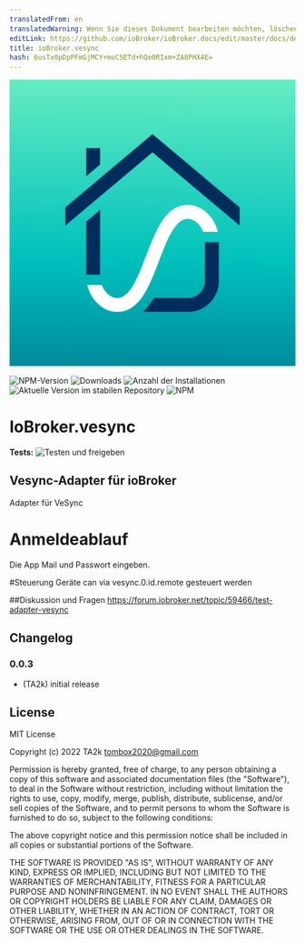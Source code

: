 ```yaml
---
translatedFrom: en
translatedWarning: Wenn Sie dieses Dokument bearbeiten möchten, löschen Sie bitte das Feld "translationsFrom". Andernfalls wird dieses Dokument automatisch erneut übersetzt
editLink: https://github.com/ioBroker/ioBroker.docs/edit/master/docs/de/adapterref/iobroker.vesync/README.md
title: ioBroker.vesync
hash: 6usTx0pDpPFmGjMCY+moC5ETd+hQe0RIxm+ZA8PHX4E=
---
```

![Logo](../../../en/adapterref/iobroker.vesync/admin/vesync.png)

![NPM-Version](https://img.shields.io/npm/v/iobroker.vesync.svg)
![Downloads](https://img.shields.io/npm/dm/iobroker.vesync.svg)
![Anzahl der Installationen](https://iobroker.live/badges/vesync-installed.svg)
![Aktuelle Version im stabilen Repository](https://iobroker.live/badges/vesync-stable.svg)
![NPM](https://nodei.co/npm/iobroker.vesync.png?downloads=true)

# IoBroker.vesync
**Tests:** ![Testen und freigeben](https://github.com/TA2k/ioBroker.vesync/workflows/Test%20and%20Release/badge.svg)

## Vesync-Adapter für ioBroker
Adapter für VeSync

# Anmeldeablauf
Die App Mail und Passwort eingeben.

#Steuerung
Geräte can via vesync.0.id.remote gesteuert werden

##Diskussion und Fragen
<https://forum.iobroker.net/topic/59466/test-adapter-vesync>

## Changelog

### 0.0.3

- (TA2k) initial release

## License

MIT License

Copyright (c) 2022 TA2k <tombox2020@gmail.com>

Permission is hereby granted, free of charge, to any person obtaining a copy
of this software and associated documentation files (the "Software"), to deal
in the Software without restriction, including without limitation the rights
to use, copy, modify, merge, publish, distribute, sublicense, and/or sell
copies of the Software, and to permit persons to whom the Software is
furnished to do so, subject to the following conditions:

The above copyright notice and this permission notice shall be included in all
copies or substantial portions of the Software.

THE SOFTWARE IS PROVIDED "AS IS", WITHOUT WARRANTY OF ANY KIND, EXPRESS OR
IMPLIED, INCLUDING BUT NOT LIMITED TO THE WARRANTIES OF MERCHANTABILITY,
FITNESS FOR A PARTICULAR PURPOSE AND NONINFRINGEMENT. IN NO EVENT SHALL THE
AUTHORS OR COPYRIGHT HOLDERS BE LIABLE FOR ANY CLAIM, DAMAGES OR OTHER
LIABILITY, WHETHER IN AN ACTION OF CONTRACT, TORT OR OTHERWISE, ARISING FROM,
OUT OF OR IN CONNECTION WITH THE SOFTWARE OR THE USE OR OTHER DEALINGS IN THE
SOFTWARE.